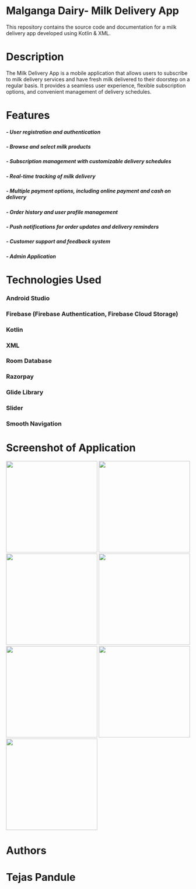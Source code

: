 # Malganga Dairy- Milk Delivery App
This repository contains the source code and documentation for a milk delivery app developed using Kotlin & XML.
# Description
The Milk Delivery App is a mobile application that allows users to subscribe to milk delivery services and have fresh milk delivered to their doorstep on a regular basis. It provides a seamless user experience, flexible subscription options, and convenient management of delivery schedules.
# Features 
##### - User registration and authentication
##### - Browse and select milk products
##### - Subscription management with customizable delivery schedules
##### - Real-time tracking of milk delivery
##### - Multiple payment options, including online payment and cash on delivery
##### - Order history and user profile management
##### - Push notifications for order updates and delivery reminders
##### - Customer support and feedback system
##### - Admin Application 

# Technologies Used
### Android Studio
### Firebase (Firebase Authentication, Firebase Cloud Storage)
### Kotlin
### XML
### Room Database
### Razorpay
### Glide Library   
### Slider
### Smooth Navigation 

# Screenshot of Application

<img src ="https://github.com/Tejas-Pandule/MalgangaDairy/assets/104879082/3f6054c6-400e-4c70-af2c-3051c8be4596.jpg" width ="250">
<img src = "https://github.com/Tejas-Pandule/MalgangaDairy/assets/104879082/0ff2cffe-ab7e-4d30-8734-66e0120d28f6.jpg" width = "250">
<img src = "https://github.com/Tejas-Pandule/MalgangaDairy/assets/104879082/c01157e4-da43-44d1-b57a-8a395357cf51.jpg" width = "250">
<img src = "https://github.com/Tejas-Pandule/MalgangaDairy/assets/104879082/280f4eaa-2581-44b5-b56c-abb90baa6045.jpg" width = "250">

<img src = "https://github.com/Tejas-Pandule/MalgangaDairy/assets/104879082/072baea2-d954-4417-b664-8fe28db17804.jpg" width = "250">

<img src = "https://github.com/Tejas-Pandule/MalgangaDairy/assets/104879082/5e712ccd-e92f-43a6-b293-6f106745815e.jpg " width = "250">
<img src = "https://github.com/Tejas-Pandule/MalgangaDairy/assets/104879082/a01dbbbc-cf09-4d74-a424-16dddc96eac7.jpg " width = "250">




# Authors
# Tejas Pandule 









